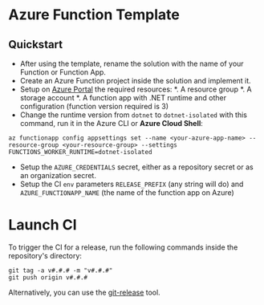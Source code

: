 # Azure Function Template
## Quickstart
* After using the template, rename the solution with the name of your Function or Function App.
* Create an Azure Function project inside the solution and implement it.
* Setup on [Azure Portal](https://portal.azure.com/#home) the required resources:
    *. A resource group
    *. A storage account
    *. A function app with .NET runtime and other configuration (function version required is 3)
* Change the runtime version from `dotnet` to `dotnet-isolated` with this command, run it in the Azure CLI or **Azure Cloud Shell**:
```
az functionapp config appsettings set --name <your-azure-app-name> --resource-group <your-resource-group> --settings FUNCTIONS_WORKER_RUNTIME=dotnet-isolated
```
* Setup the `AZURE_CREDENTIALS` secret, either as a repository secret or as an organization secret. 
* Setup the CI `env` parameters `RELEASE_PREFIX` (any string will do) and `AZURE_FUNCTIONAPP_NAME` (the name of the function app on Azure)

# Launch CI
To trigger the CI for a release, run the following commands inside the repository's directory:

```
git tag -a v#.#.# -m "v#.#.#"
git push origin v#.#.#
```

Alternatively, you can use the [git-release](https://github.com/francescodente/git-release) tool.